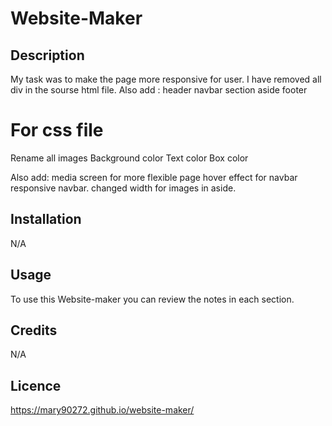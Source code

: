 # Website-Maker

## Description 

My task was to make the page more responsive for user.
I have removed all div in the sourse html file.
Also add :
header
navbar
section
aside
footer

 # For css file

 Rename all images
 Background color
 Text color
 Box color

 Also add:
  media screen for more flexible page
  hover effect for navbar 
  responsive navbar.
  changed width for images in aside.

## Installation

N/A

## Usage

 To use this Website-maker you can review the notes in each section.
  
## Credits

  N/A


## Licence

https://mary90272.github.io/website-maker/


